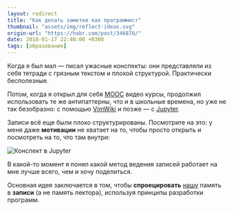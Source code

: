 ```yaml
---
layout: redirect
title: "Как делать заметки как программист"
thumbnail: "assets/img/reflect-ideas.svg"
origin-url: "https://habr.com/post/346876/"
date: 2018-01-17 22:40:00 +0300
tags: [образование]
---
```


Когда я был мал — писал ужасные конспекты: они представляли из себя тетради с грязным текстом и плохой структурой. Практически бесполезные.

Потом, когда я открыл для себя [MOOC](https://en.wikipedia.org/wiki/Massive_open_online_course) видео курсы, продолжил использовать те же антипаттерны, что и в школьные времена, но уже не так безобразно: с помощью [VimWiki](https://vimwiki.github.io) и позже — с [Jupyter](https://jupyter.org).

Записи всё еще были плохо структурированы. Посмотрите на это: у меня даже **мотивации** не хватает на то, чтобы просто открыть и посмотреть на то, что там внутри:

![Конспект в Jupyter](https://alopatindev.github.io/pictures/how-to-take-notes-like-a-programmer/weeks.png)

В какой-то момент я понял какой метод ведения записей работает на мне лучше всего, чем и хочу поделиться.

Основная идея заключается в том, чтобы **спроецировать** <u>нашу</u> память в **записи** (а не память лектора), используя принципы разработки программ.
